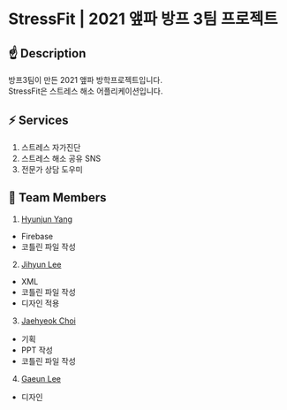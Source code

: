 # StressFit | 2021 앺파 방프 3팀 프로젝트

## ☝ Description
방프3팀이 만든 2021 앺파 방학프로젝트입니다.<br />
StressFit은 스트레스 해소 어플리케이션입니다.


## ⚡ Services
1. 스트레스 자가진단
2. 스트레스 해소 공유 SNS
3. 전문가 상담 도우미

## 🙏 Team Members
1. [Hyunjun Yang](https://github.com/2tle)
  - Firebase
  - 코틀린 파일 작성
2. [Jihyun Lee](https://github.com/JiHyun13)
  - XML
  - 코틀린 파일 작성
  - 디자인 적용
3. [Jaehyeok Choi](https://github.com/jaehyeok3017)
  - 기획
  - PPT 작성
  - 코틀린 파일 작성
4. [Gaeun Lee]()
  - 디자인
